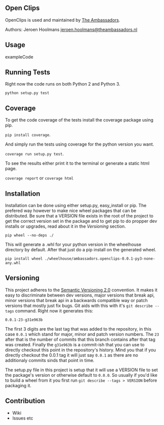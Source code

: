 ## Open Clips

OpenClips is used and maintained by [The Ambassadors](http://www.theambassadors.nl/).

Authors: Jeroen Hoolmans <jeroen.hoolmans@theambassadors.nl>

## Usage

  exampleCode

## Running Tests

Right now the code runs on both Python 2 and Python 3.

```python setup.py test``` 

## Coverage

To get the code coverage of the tests install the coverage package using pip.

```pip install coverage```.

And simply run the tests using coverage for the python version you want.

```coverage run setup.py test```.

To see the results either print it to the terminal or generate a static html page.

```coverage report``` or ```coverage html```

## Installation

Installation can be done using either setup.py, easy_install or pip.
The prefered way however to make nice wheel packages that can be distributed.
Be sure that a VERSION file exists in the root of the project to get the correct version set in the package and to get pip to do propper dev installs or upgrades, read about it in the *Versioning* section.

```pip wheel --no-deps ./```

This will generate a .whl for your python version in the wheelhouse directory by default. After that just do a pip install on the generated wheel.

```pip install wheel ./wheelhouse/ambassadors.openclips-0.0.1-py3-none-any.whl```

## Versioning

This project adheres to the [Semantic Versioning 2.0](http://semver.org/) convention. It makes it easy to discriminate between dev versions, major versions that break api, minor versions that break api in a backwards compatible way or patch versions that mostly just fix bugs. Git aids with this with it's ```git describe --tags``` command. Right now it generates this:

```0.0.1-23-g31e963b```

The first 3 digits are the last tag that was added to the repository, in this case ```0.0.1``` which stand for major, minor and patch version numbers. The ```23``` after that is the number of commits that this branch contains after that tag was created. Finally the ```g31e963b``` is a commit-ish that you can use to directly checkout this point in the repository's history. Mind you that if you directly checkout the 0.0.1 tag it will just say ```0.0.1``` as there are no additionaly commits sinds that point in time.

The setup.py file in this project is setup that it will use a VERSION file to set the package's version or otherwise default to ```0.0.0```. So usually if you'd like to build a wheel from it you first run ```git describe --tags > VERSION``` before packaging it.

## Contribution

- Wiki
- Issues etc
